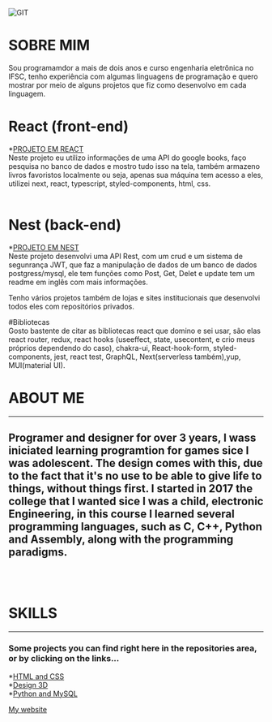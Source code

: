 ![GIT](https://user-images.githubusercontent.com/44125966/125362857-fce44900-e345-11eb-8d3d-3336aabcf03e.jpg)

# SOBRE MIM <br>

Sou programamdor a mais de dois anos e curso engenharia eletrônica no IFSC, tenho experiência com algumas linguagens de programação e quero mostrar por meio de alguns projetos que fiz como desenvolvo em cada linguagem.<br>

# React (front-end)
*[PROJETO EM REACT](https://github.com/Kallarari/IBM-test) <br>
Neste projeto eu utilizo informações de uma API do google books, faço pesquisa no banco de dados e mostro tudo isso na tela, também armazeno livros favoristos localmente 
ou seja, apenas sua máquina tem acesso a eles, utilizei next, react, typescript, styled-components, html, css. <br><br>

# Nest (back-end)
*[PROJETO EM NEST](https://github.com/Kallarari/nest-back-end.git) <br>
Neste projeto desenvolvi uma API Rest, com um crud e um sistema de segunrança JWT, que faz a manipulação de dados de um banco de dados postgress/mysql, ele tem funções como Post, Get, Delet e update tem um readme em inglês com mais informações.

Tenho vários projetos também de lojas e sites institucionais que desenvolvi todos eles com repositórios privados. <br>

#Bibliotecas <br>
Gosto bastente de citar as bibliotecas react que domino e sei usar, são elas react router, redux, react hooks (useeffect, state, usecontent, e crio meus próprios dependendo do caso), chakra-ui, React-hook-form, styled-components, jest, react test, GraphQL, Next(serverless também),yup, MUI(material UI).


# ABOUT ME
------
## Programer and designer for over 3 years, I wass iniciated learning programtion for games sice I was adolescent.   The design comes with this, due to the fact that it's no use to be able to give life to things, without things first.      I started in 2017 the college that I wanted sice I was a child, electronic Engineering, in this course I learned several programming languages, such as C, C++, Python and Assembly, along with the programming paradigms.
<br> 
<br>

# SKILLS
-------
### Some projects you can find right here in the repositories area, or by clicking on the links...
*[HTML and CSS](https://github.com/Kallarari/JVM_SITE) <br>
*[Design 3D](https://www.artstation.com/kallarari) <br>
*[Python and MySQL](https://github.com/Kallarari/aplica-o-pyton) <br>

[My website](https://jvm-webmarketing.vercel.app/) <br>



